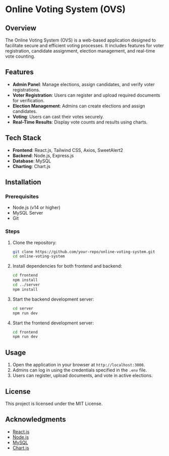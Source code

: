 # Online Voting System (OVS)

## Overview
The Online Voting System (OVS) is a web-based application designed to facilitate secure and efficient voting processes. It includes features for voter registration, candidate assignment, election management, and real-time vote counting.

## Features
- **Admin Panel**: Manage elections, assign candidates, and verify voter registrations.
- **Voter Registration**: Users can register and upload required documents for verification.
- **Election Management**: Admins can create elections and assign candidates.
- **Voting**: Users can cast their votes securely.
- **Real-Time Results**: Display vote counts and results using charts.

## Tech Stack
- **Frontend**: React.js, Tailwind CSS, Axios, SweetAlert2
- **Backend**: Node.js, Express.js
- **Database**: MySQL
- **Charting**: Chart.js

## Installation

### Prerequisites
- Node.js (v14 or higher)
- MySQL Server
- Git

### Steps
1. Clone the repository:
   ```bash
   git clone https://github.com/your-repo/online-voting-system.git
   cd online-voting-system
   ```

2. Install dependencies for both frontend and backend:
   ```bash
   cd frontend
   npm install
   cd ../server
   npm install
   ```


3. Start the backend development server:
   ```bash
   cd server
   npm run dev
   ```

4. Start the frontend development server:
   ```bash
   cd frontend
   npm run dev
   ```

## Usage
1. Open the application in your browser at `http://localhost:3000`.
2. Admins can log in using the credentials specified in the `.env` file.
3. Users can register, upload documents, and vote in active elections.

## License
This project is licensed under the MIT License.

## Acknowledgments
- [React.js](https://reactjs.org/)
- [Node.js](https://nodejs.org/)
- [MySQL](https://www.mysql.com/)
- [Chart.js](https://www.chartjs.org/)

